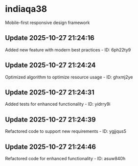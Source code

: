 # indiaqa38
Mobile-first responsive design framework

## Update 2025-10-27 21:24:16
Added new feature with modern best practices - ID: 6ph22ty9


## Update 2025-10-27 21:24:24
Optimized algorithm to optimize resource usage - ID: ghxmj2ye


## Update 2025-10-27 21:24:31
Added tests for enhanced functionality - ID: yidrry9i


## Update 2025-10-27 21:24:39
Refactored code to support new requirements - ID: ygjjqus5


## Update 2025-10-27 21:24:46
Refactored code for enhanced functionality - ID: asuw840h


